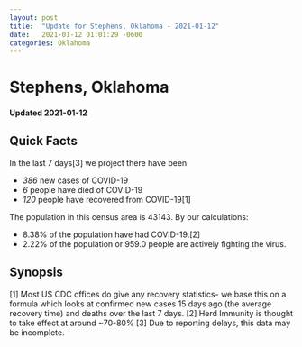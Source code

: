 ```yaml
---
layout: post
title:  "Update for Stephens, Oklahoma - 2021-01-12"
date:   2021-01-12 01:01:29 -0600
categories: Oklahoma
---
```


# Stephens, Oklahoma
#### Updated 2021-01-12

## Quick Facts

In the last 7 days[3] we project there have been
- *386* new cases of COVID-19
- *6* people have died of COVID-19
- *120* people have recovered from COVID-19[1]

The population in this census area is 43143. By our calculations:
- 8.38% of the population have had COVID-19.[2]
- 2.22% of the population or 959.0 people are actively fighting the virus.

## Synopsis




[1] Most US CDC offices do give any recovery statistics- we base this on a formula which looks at confirmed new cases
15 days ago (the average recovery time) and deaths over the last 7 days.
[2] Herd Immunity is thought to take effect at around ~70-80%
[3] Due to reporting delays, this data may be incomplete. 
    